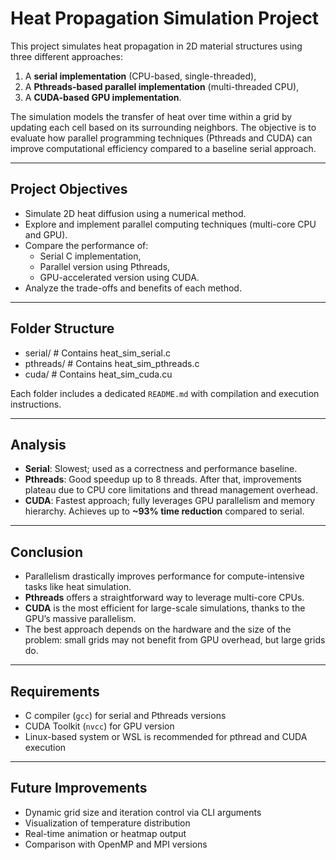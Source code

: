 # Heat Propagation Simulation Project

This project simulates heat propagation in 2D material structures using three different approaches:
1. A **serial implementation** (CPU-based, single-threaded),
2. A **Pthreads-based parallel implementation** (multi-threaded CPU),
3. A **CUDA-based GPU implementation**.

The simulation models the transfer of heat over time within a grid by updating each cell based on its surrounding neighbors. The objective is to evaluate how parallel programming techniques (Pthreads and CUDA) can improve computational efficiency compared to a baseline serial approach.

---

## Project Objectives

- Simulate 2D heat diffusion using a numerical method.
- Explore and implement parallel computing techniques (multi-core CPU and GPU).
- Compare the performance of:
  - Serial C implementation,
  - Parallel version using Pthreads,
  - GPU-accelerated version using CUDA.
- Analyze the trade-offs and benefits of each method.

---

## Folder Structure

- serial/ # Contains heat_sim_serial.c
- pthreads/ # Contains heat_sim_pthreads.c
- cuda/ # Contains heat_sim_cuda.cu


Each folder includes a dedicated `README.md` with compilation and execution instructions.

---

## Analysis

- **Serial**: Slowest; used as a correctness and performance baseline.
- **Pthreads**: Good speedup up to 8 threads. After that, improvements plateau due to CPU core limitations and thread management overhead.
- **CUDA**: Fastest approach; fully leverages GPU parallelism and memory hierarchy. Achieves up to **~93% time reduction** compared to serial.

---

## Conclusion

- Parallelism drastically improves performance for compute-intensive tasks like heat simulation.
- **Pthreads** offers a straightforward way to leverage multi-core CPUs.
- **CUDA** is the most efficient for large-scale simulations, thanks to the GPU’s massive parallelism.
- The best approach depends on the hardware and the size of the problem: small grids may not benefit from GPU overhead, but large grids do.

---

## Requirements

- C compiler (`gcc`) for serial and Pthreads versions
- CUDA Toolkit (`nvcc`) for GPU version
- Linux-based system or WSL is recommended for pthread and CUDA execution

---

## Future Improvements

- Dynamic grid size and iteration control via CLI arguments
- Visualization of temperature distribution
- Real-time animation or heatmap output
- Comparison with OpenMP and MPI versions
